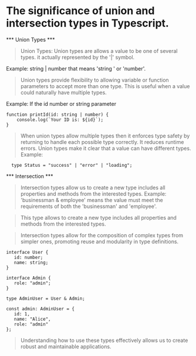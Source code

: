 # The significance of union and intersection types in Typescript.


*** Union Types ***

> Union Types: Union types are allows a value to be one of several types. 
it actually represented by the '|' symbol.

Example: string | number  that means  'string ' or 'number'.

> Union types provide flexibility to allowing variable or function parameters to accept more than one type.
> This is useful when a value could naturally have multiple types.

Example: If the id number or string parameter

``` typescript: 
function printId(id: string | number) {
    console.log(`Your ID is: ${id}`);
} 

```
 
> When union types allow multiple types then it enforces type safety by returning to handle each possible type correctly.
> It reduces runtime errors.
> Union types make it clear that a value can have different types.
Example: 
``` typescript:
  type Status = "success" | "error" | "loading"; 
  ```


 *** Intersection ***

 > Intersection types allow us to create a new type includes all properties and methods from the interested types.
 Example: 'businessman & employee' means the value must meet the requirements of both the 'businessman' and 'employee'.

 > This type allows to create a new type includes all properties and methods from the interested types.

 > Intersection types allow for the composition of complex types from simpler ones, promoting reuse and modularity in type definitions.
 
 ``` typescript:
 interface User {
    id: number;
    name: string;
}

interface Admin {
    role: "admin";
}

type AdminUser = User & Admin;

const admin: AdminUser = {
    id: 1,
    name: "Alice",
    role: "admin"
};
```

 > Understanding how to use these types effectively allows us to create robust and maintainable applications.

